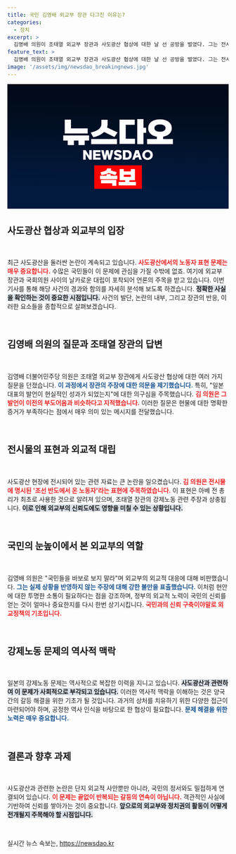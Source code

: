```yaml
---
title: 국민 김영배 외교부 장관 다그친 이유는?
categories:
  - 정치
excerpt: >
  김영배 의원이 조태열 외교부 장관과 사도광산 협상에 대한 날 선 공방을 벌였다. 그는 전시물이 표현한 조선 반도에서 온 노동자를 문제삼으며, 정부의 주장을 강하게 반박했다. 국민을 바보로 보지 말라는 그의 일침이 귀를 기울이게 한다.
feature_text: >
  김영배 의원이 조태열 외교부 장관과 사도광산 협상에 대한 날 선 공방을 벌였다. 그는 전시물이 표현한 조선 반도에서 온 노동자를 문제삼으며, 정부의 주장을 강하게 반박했다. 국민을 바보로 보지 말라는 그의 일침이 귀를 기울이게 한다.
image: '/assets/img/newsdao_breakingnews.jpg'
---
```


<p><img src="/assets/img/newsdao_breakingnews.jpg" alt="koreaapp 속보" /></p>

<h2>사도광산 협상과 외교부의 입장</h2>

<p data-ke-size="size16">&nbsp;</p>

<p>최근 사도광산을 둘러싼 논란이 계속되고 있습니다. <b><span style="color: #ee2323;">사도광산에서의 노동자 표현 문제는 매우 중요합니다.</span></b> 수많은 국민들이 이 문제에 관심을 가질 수밖에 없죠. 여기에 외교부 장관과 국회의원 사이의 날카로운 대립이 포착되어 언론의 주목을 받고 있습니다. 이번 기사를 통해 해당 사건의 경과와 함의를 자세히 분석해 보도록 하겠습니다. <b><span style="background-color: #21538527;">정확한 사실을 확인하는 것이 중요한 시점입니다.</span></b> 사건의 발단, 논란의 내부, 그리고 장관의 반응, 이러한 요소들을 종합적으로 살펴보겠습니다.</p>

<p data-ke-size="size16">&nbsp;</p>

<h2>김영배 의원의 질문과 조태열 장관의 답변</h2>

<p data-ke-size="size16">&nbsp;</p>

<p>김영배 더불어민주당 의원은 조태열 외교부 장관에게 사도광산 협상에 대한 여러 가지 질문을 던졌습니다. <b><span style="color: #1a5490;">이 과정에서 장관의 주장에 대한 의문을 제기했습니다.</span></b> 특히, "일본 대표의 발언이 현실적인 성과가 되었는지"에 대한 의구심을 주목했습니다. <b><span style="color: #ee2323;">김 의원은 그 발언이 이전의 부도어음과 비슷하다고 지적했습니다.</span></b> 이러한 질문은 현물에 대한 명확한 증거가 부족하다는 점에서 매우 의미 있는 메시지를 전달했습니다. </p>

<p data-ke-size="size16">&nbsp;</p>

<h2>전시물의 표현과 외교적 대립</h2>

<p data-ke-size="size16">&nbsp;</p>

<p>사도광산 현장에 전시되어 있는 관련 자료는 큰 논란을 일으켰습니다. <b><span style="color: #ee2323;">김 의원은 전시물에 명시된 '조선 반도에서 온 노동자'라는 표현에 주목하였습니다.</span></b> 이 표현은 아베 전 총리가 최초로 사용한 것으로 알려져 있으며, 조태열 장관의 강제노동 관련 주장과 상충됩니다. <b><span style="background-color: #21538527;">이로 인해 외교부의 신뢰도에도 영향을 미칠 수 있는 상황입니다.</span></b> </p>

<p data-ke-size="size16">&nbsp;</p>

<h2>국민의 눈높이에서 본 외교부의 역할</h2>

<p data-ke-size="size16">&nbsp;</p>

<p>김영배 의원은 "국민들을 바보로 보지 말라"며 외교부의 외교적 대응에 대해 비판했습니다. <b><span style="color: #1a5490;">그는 실제 상황을 반영하지 않는 주장에 대해 강한 불만을 표출했습니다.</span></b> 이처럼 현안에 대한 투명한 소통이 필요하다는 점을 강조하며, 정부의 외교적 노력이 국민의 신뢰를 얻는 것이 얼마나 중요한지를 다시 한번 상기시킵니다. <b><span style="color: #ee2323;">국민과의 신뢰 구축이야말로 외교정책의 기초입니다.</span></b></p>

<p data-ke-size="size16">&nbsp;</p>

<h2>강제노동 문제의 역사적 맥락</h2>

<p data-ke-size="size16">&nbsp;</p>

<p>일본의 강제노동 문제는 역사적으로 복잡한 이력을 지니고 있습니다. <b><span style="background-color: #21538527;">사도광산과 관련하여 이 문제가 사회적으로 부각되고 있습니다.</span></b> 이러한 역사적 맥락을 이해하는 것은 양국 간의 갈등 해결을 위한 기초가 될 것입니다. 과거의 상처를 치유하기 위한 다양한 접근이 마련되어야 하며, 공정한 역사 인식을 바탕으로 한 협상이 필요합니다. <b><span style="color: #1a5490;">문제 해결을 위한 노력은 매우 중요합니다.</span></b></p>

<p data-ke-size="size16">&nbsp;</p>

<h2>결론과 향후 과제</h2>

<p data-ke-size="size16">&nbsp;</p>

<p>사도광산과 관련한 논란은 단지 외교적 사안뿐만 아니라, 국민의 정서와도 밀접하게 연결되어 있습니다. <b><span style="color: #ee2323;">이 문제는 끝없이 반복되는 갈등의 연속이 아닙니다.</span></b> 객관적인 사실에 기반하여 신뢰를 쌓아가는 것이 중요합니다. <b><span style="background-color: #21538527;">앞으로의 외교부와 정치권의 활동이 어떻게 전개될지 주목해야 할 시점입니다.</span></b> </p>

<p data-ke-size="size16">&nbsp;</p>
실시간 뉴스 속보는, <a href="https://newsdao.kr" rel="dofollow">https://newsdao.kr</a>


